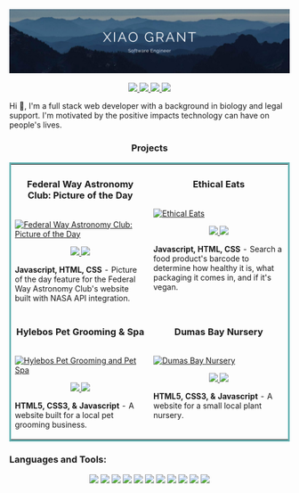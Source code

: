 <img src="https://github.com/XiaoLGrant/XiaoLGrant/blob/main/images/banner.png"  alt="XiaoGrant">

<p align="center">
  <a href="https://xiaolgrant.netlify.app" target="_blank">
    <img src="https://img.shields.io/static/v1?label=|&message=WEBSITE&color=213a59&style=for-the-badge&logo=sitepoint&logo-color=white"/>
  </a>
  <a href="https://www.linkedin.com/in/xiaolgrant/" target="_blank">
    <img src="https://img.shields.io/static/v1?label=|&message=LINKEDIN&color=536B78&style=for-the-badge&logo=linkedin&logo-color=white"/>
  </a>
  <a href="https://twitter.com/XiaoLGrant" target="_blank">
    <img src="https://img.shields.io/static/v1?label=|&message=TWITTER&color=213a59&style=for-the-badge&logo=twitter&logo-color=white"/>
  </a>
  <a href="https://angel.co/u/xiaolgrant" target="_blank">
      <img src="https://img.shields.io/static/v1?label=|&message=ANGEL LIST&color=536B78&style=for-the-badge&logo=angellist&logo-color=white"/>
  </a>
</p>

Hi 👋, I'm a full stack web developer with a background in biology and legal support. I'm motivated by the positive impacts technology can have on people's lives.

<h3 align="center">Projects</h3>
<table bordercolor="#66b2b2">
  <tr>
    <td width="50%" valign="top">
      <h3 align="center">Federal Way Astronomy Club: Picture of the Day</h3>
        <br />
        <a target="_blank" href="https://federal-way-astronomy-club.netlify.app/">
            <img src="a" width="100%" alt="Federal Way Astronomy Club: Picture of the Day"/>
        </a>
        <br />
        <p align="center">
          
  <a href="https://github.com/XiaoLGrant/fwac-apod" target="_blank">
    <img src="https://img.shields.io/static/v1?label=|&message=REPO&color=213a59&style=for-the-badge&logo=github&logo-color=white"/>
  </a>
  <a href="https://federal-way-astronomy-club.netlify.app/" target="_blank">
    <img src="https://img.shields.io/static/v1?label=|&message=WEBSITE&color=536B78&style=for-the-badge&logo=wordpress&logo-color=white"/>
  </a>
      </p>
        <p><strong>Javascript, HTML, CSS</strong> - Picture of the day feature for the Federal Way Astronomy Club's website built with NASA API integration.</p>
    </td>
    <td width="50%" valign="top">
      <h3 align="center">Ethical Eats</h3>
        <br />
      <a target="_blank" href="https://ethicaleats.netlify.app">
            <img src="." width="100%"  alt="Ethical Eats"/>
        </a>
        <br />
        <p align="center">
          
  <a href="https://github.com/XiaoLGrant/ethical-eats" target="_blank">
    <img src="https://img.shields.io/static/v1?label=|&message=REPO&color=213a59&style=for-the-badge&logo=github&logo-color=white"/>
  </a>
  <a href="https://ethicaleats.netlify.app" target="_blank">
    <img src="https://img.shields.io/static/v1?label=|&message=WEBSITE&color=536B78&style=for-the-badge&logo=wordpress&logo-color=white"/>
  </a>
      </p>
        <p><strong>Javascript, HTML, CSS</strong> - Search a food product's barcode to determine how healthy it is, what packaging it comes in, and if it's vegan.</p>
    </td>
  </tr>
  
  <tr>
    <td width="50%" valign="top">
      <h3 align="center">Hylebos Pet Grooming & Spa</h3>
      <br />
        <a target="_blank" href="https://hylebosgrooming.netlify.app/">
          <img src="a" width="100%" alt="Hylebos Pet Grooming and Pet Spa"/>
        </a>
      <br />
        <p align="center">
  <a href="https://github.com/XiaoLGrant/hylebos-grooming-site" target="_blank">
    <img src="https://img.shields.io/static/v1?label=|&message=REPO&color=213a59&style=for-the-badge&logo=github&logo-color=white"/>
  </a>
  <a href="https://hylebosgrooming.netlify.app/" target="_blank">
    <img src="https://img.shields.io/static/v1?label=|&message=WEBSITE&color=536B78&style=for-the-badge&logo=wordpress&logo-color=white"/>
  </a>
      </p>
        <p><strong>HTML5, CSS3, & Javascript</strong> - A website built for a local pet grooming business.</p>
    </td>
    <td width="50%" valign="top">
      <h3 align="center">Dumas Bay Nursery</h3>
        <br />
        <a target="_blank" href="https://dumasbaynursery.netlify.app">
          <img src="a" width="100%" alt="Dumas Bay Nursery"/>
        </a>
        <br />
        <p align="center"> 
  <a href="https://github.com/XiaoLGrant/dumas-bay-nursery-site" target="_blank">
    <img src="https://img.shields.io/static/v1?label=|&message=REPO&color=213a59&style=for-the-badge&logo=github&logo-color=white"/>
  </a>
  <a href="https://dumasbaynursery.netlify.app" target="_blank">
    <img src="https://img.shields.io/static/v1?label=|&message=WEBSITE&color=536B78&style=for-the-badge&logo=wordpress&logo-color=white"/>
  </a>
  </a>
      </p>
        <p><strong>HTML5, CSS3, & Javascript</strong> - A website for a small local plant nursery.</p>
    </td>
  </tr>
</table>

<h3 align="left">Languages and Tools:</h3>
<p align="center">
    <img src="https://img.shields.io/static/v1?label=|&message=HTML5&labelColor=42494F&color=213a59&style=for-the-badge&logo=HTML5&logo-color=white"/>
    <img src="https://img.shields.io/static/v1?label=|&message=CSS3&labelColor=42494F&color=213a59&style=for-the-badge&logo=CSS3&logoColor=2862e9&logo-color=white"/>
    <img src="https://img.shields.io/static/v1?label=|&message=JavaScript&labelColor=42494F&color=3d607e&style=for-the-badge&logo=JavaScript&logo-color=white"/>
  <img src="https://img.shields.io/static/v1?label=|&message=React&labelColor=42494F&color=3d607e&style=for-the-badge&logo=React&logo-color=white"/>
  <img src="https://img.shields.io/static/v1?label=|&message=WordPress&labelColor=42494F&color=536B78&style=for-the-badge&logo=WordPress&logo-color=white"/>
  <img src="https://img.shields.io/static/v1?label=|&message=Hugo&labelColor=42494F&color=536B78&style=for-the-badge&logo=Hugo&logo-color=white"/>
  <img src="https://img.shields.io/static/v1?label=|&message=MongoDB&labelColor=42494F&color=213a59&style=for-the-badge&logo=MongoDB&logo-color=white"/>
  <img src="https://img.shields.io/static/v1?label=|&message=PostgreSQL&labelColor=42494F&color=213a59&style=for-the-badge&logo=PostgreSQL&logoColor=fcfbf6&logo-color=white"/>
  <img src="https://img.shields.io/static/v1?label=|&message=Express&labelColor=42494F&color=3d607e&style=for-the-badge&logo=Express&logo-color=white"/>    
  <img src="https://img.shields.io/static/v1?label=|&message=Node.js&labelColor=42494F&color=3d607e&style=for-the-badge&logo=Node.js&logo-color=white"/>  
  <img src="https://img.shields.io/static/v1?label=|&message=Git&labelColor=42494F&color=536B78&style=for-the-badge&logo=Git&logo-color=white"/>
</p>



